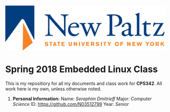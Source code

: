 ![New Paltz Logo](/misc/newpaltzlogo.jpg)

# Spring 2018 Embedded Linux Class

This is my repositiory for all my documents and class work for **CPS342**. 
All work here is my own, unless otherwise noted.

1. **Personal Information:**
   Name: *Seraphim Dmitrieff*
   Major: *Computer Science*
   ID: https://github.com/N03512799
   Year: *Senior*
